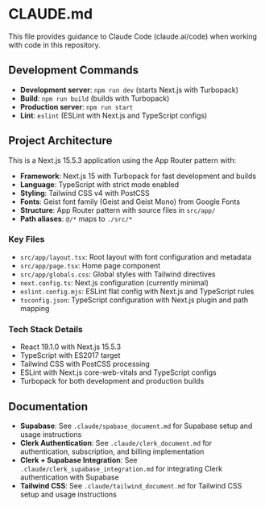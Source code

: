 <!-- cspell:ignore Turbopack Geist PostCSS -->


# CLAUDE.md

This file provides guidance to Claude Code (claude.ai/code) when working with code in this repository.

## Development Commands

- **Development server**: `npm run dev` (starts Next.js with Turbopack)
- **Build**: `npm run build` (builds with Turbopack)
- **Production server**: `npm run start`
- **Lint**: `eslint` (ESLint with Next.js and TypeScript configs)

## Project Architecture

This is a Next.js 15.5.3 application using the App Router pattern with:

- **Framework**: Next.js 15 with Turbopack for fast development and builds
- **Language**: TypeScript with strict mode enabled
- **Styling**: Tailwind CSS v4 with PostCSS
- **Fonts**: Geist font family (Geist and Geist Mono) from Google Fonts
- **Structure**: App Router pattern with source files in `src/app/`
- **Path aliases**: `@/*` maps to `./src/*`

### Key Files
- `src/app/layout.tsx`: Root layout with font configuration and metadata
- `src/app/page.tsx`: Home page component
- `src/app/globals.css`: Global styles with Tailwind directives
- `next.config.ts`: Next.js configuration (currently minimal)
- `eslint.config.mjs`: ESLint flat config with Next.js and TypeScript rules
- `tsconfig.json`: TypeScript configuration with Next.js plugin and path mapping

### Tech Stack Details
- React 19.1.0 with Next.js 15.5.3
- TypeScript with ES2017 target
- Tailwind CSS with PostCSS processing
- ESLint with Next.js core-web-vitals and TypeScript configs
- Turbopack for both development and production builds

## Documentation

- **Supabase**: See `.claude/spabase_document.md` for Supabase setup and usage instructions
- **Clerk Authentication**: See `.claude/clerk_document.md` for authentication, subscription, and billing implementation
- **Clerk + Supabase Integration**: See `.claude/clerk_supabase_integration.md` for integrating Clerk authentication with Supabase
- **Tailwind CSS**: See `.claude/tailwind_document.md` for Tailwind CSS setup and usage instructions